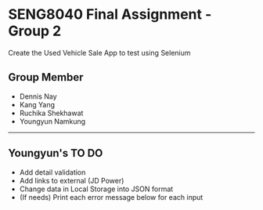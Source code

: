 # SENG8040 Final Assignment - Group 2
Create the Used Vehicle Sale App to test using Selenium

## Group Member
- Dennis Nay
- Kang Yang
- Ruchika Shekhawat
- Youngyun Namkung

---

## Youngyun's TO DO
- Add detail validation
- Add links to external (JD Power)
- Change data in Local Storage into JSON format
- (If needs) Print each error message below for each input
